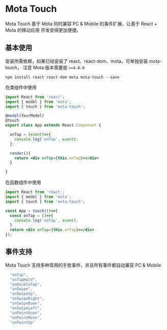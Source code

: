 # Mota Touch

Mota Touch 基于 Mota 同时兼容 PC & Mobile 的事件扩展，让基于 React + Mota 的移动应用
开发变得更加便捷。

## 基本使用

安装所需依赖，如果已经安装了 react、react-dom、mota，可单独安装 mota-touch，
注意 Mota 版本需要是 `>=4.0.0`

```
npm install react react-dom mota mota-touch --save
```

在类组件中使用

```jsx
import React from 'react';
import { model } from 'mota';
import { touch } from 'mota-touch';

@model(YourModel)
@touch
export class App extends React.Component {

  onTap = (event)=>{
    console.log('onTap', event);
  };

  render(){
    return <div onTap={this.onTap}></div>
  }

}

```

在函数组件中使用

```jsx
import React from 'react';
import { model } from 'mota';
import { touch } from 'mota-touch';

const App = touch(()=>{
  const onTap = ()=>{
    console.log('onTap', event);
  }
  return <div onTap={this.onTap}></div>
});

```

## 事件支持

Mota Touch 支持多种常用的手势事件，并且所有事件都自动兼容 PC & Mobile

```ts
  "onTap",
  "onTapHold",
  "onDoubleTap",
  "onSwipe",
  "onSwipeUp",
  "onSwipeRight",
  "onSwipeDown",
  "onSwipeLeft",
  "onPointDown",
  "onPointMove",
  "onPointUp"
```